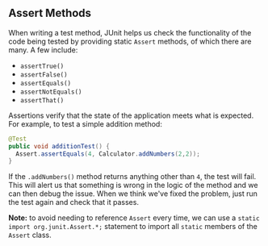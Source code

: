 ## Assert Methods
When writing a test method, JUnit helps us check the functionality of the code being tested by providing static `Assert` methods, of which there are many. A few include:
* `assertTrue()`
* `assertFalse()`
* `assertEquals()`
* `assertNotEquals()`
* `assertThat()`

Assertions verify that the state of the application meets what is expected. For example, to test a simple addition method:

```java
@Test
public void additionTest() {
  Assert.assertEquals(4, Calculator.addNumbers(2,2));
}
```

If the `.addNumbers()` method returns anything other than `4`, the test will fail. This will alert us that something is wrong in the logic of the method and we can then debug the issue. When we think we've fixed the problem, just run the test again and check that it passes.

**Note:** to avoid needing to reference `Assert` every time, we can use a `static import org.junit.Assert.*;` statement to import all `static` members of the `Assert` class.